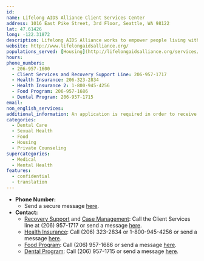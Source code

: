 ```yaml
---
id: 
name: Lifelong AIDS Alliance Client Services Center
address: 1016 East Pike Street, 3rd Floor, Seattle, WA 98122
lat: 47.61426
long: -122.31872
description: Lifelong AIDS Alliance works to empower people living with or at risk of HIV/AIDS and/or other chronic conditions to lead healthier lives. Lifelong provides a food program, housing options, and various medical services including substance abuse recovery, dental care, health insurance, sexual health, health education and case management.
website: http://www.lifelongaidsalliance.org/
populations_served: [Housing](http://lifelongaidsalliance.org/services/housing) and [Dental](http://lifelongaidsalliance.org/services/lifelong-dental-program) Programs: Low-income, HIV+ residents of King, Island, or Snohomish counties. [Insurance](http://lifelongaidsalliance.org/services/health-insurance-continuation) and [Case Management](http://lifelongaidsalliance.org/case-management) Programs: People living with HIV/AIDS. Food Program (Chicken Soup Brigade)](http://lifelongaidsalliance.org/chickensoup): People living with a chronic medical condition.
hours:
phone_numbers:
  - 206-957-1600
  - Client Services and Recovery Support Line: 206-957-1717
  - Health Insurance: 206-323-2834
  - Health Insurance 2: 1-800-945-4256
  - Food Program: 206-957-1686
  - Dental Program: 206-957-1715
email:
non_english_services:
additional_information: An application is required in order to receive dental care. Please contact the Dental Program Coordinator at 206-957-1716 to apply.
categories:
  - Dental Care
  - Sexual Health
  - Food
  - Housing
  - Private Counseling
supercategories:
  - Medical
  - Mental Health
features:
  - confidential
  - translation
---
```

- **Phone Number:** 
   - Send a secure message [here](http://lifelongaidsalliance.org/contact).
- **Contact:**
  - [Recovery Support](http://lifelongaidsalliance.org/recovery-support-services) and [Case Management](http://lifelongaidsalliance.org/case-management): Call the Client Services line at (206) 957-1717 or send a message [here](http://lifelongaidsalliance.org/contact#block-system-main).
  - [Health Insurance](http://lifelongaidsalliance.org/services/health-insurance-continuation): Call (206) 323-2834 or 1-800-945-4256 or send a message [here](http://lifelongaidsalliance.org/contact/Insurance).
  - [Food Program](http://lifelongaidsalliance.org/chickensoup): Call (206) 957-1686 or send a message [here](http://www.llaa.org/contact/chicken-soup-brigade).
  - [Dental Program](http://lifelongaidsalliance.org/services/lifelong-dental-program): Call (206) 957-1715 or send a message [here](http://lifelongaidsalliance.org/contact/dental).
